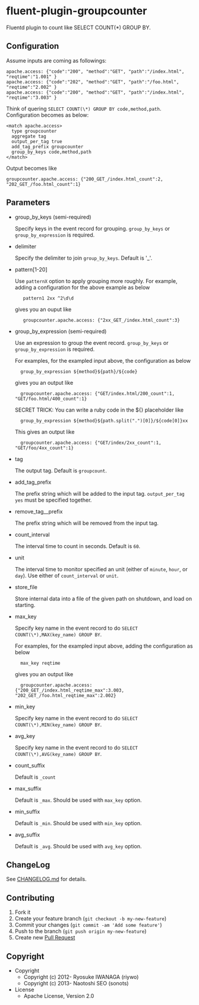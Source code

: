 # fluent-plugin-groupcounter

Fluentd plugin to count like SELECT COUNT(\*) GROUP BY.

## Configuration

Assume inputs are coming as followings:

    apache.access: {"code":"200", "method":"GET", "path":"/index.html", "reqtime":"1.001" }
    apache.access: {"code":"202", "method":"GET", "path":"/foo.html",   "reqtime":"2.002" }
    apache.access: {"code":"200", "method":"GET", "path":"/index.html", "reqtime":"3.003" }

Think of quering `SELECT COUNT(\*) GROUP BY code,method,path`. Configuration becomes as below:

    <match apache.access>
      type groupcounter
      aggregate tag
      output_per_tag true
      add_tag_prefix groupcounter
      group_by_keys code,method,path
    </match>

Output becomes like

    groupcounter.apache.access: {"200_GET_/index.html_count":2, "202_GET_/foo.html_count":1}

## Parameters

* group\_by\_keys (semi-required)

    Specify keys in the event record for grouping. `group_by_keys` or `group_by_expression` is required.

* delimiter

    Specify the delimiter to join `group_by_keys`. Default is '_'.

* pattern\[1-20\]

    Use `patternX` option to apply grouping more roughly. For example, adding a configuration for the above example as below

         pattern1 2xx ^2\d\d

    gives you an ouput like

         groupcounter.apache.access: {"2xx_GET_/index.html_count":3}

* group\_by\_expression (semi-required)

    Use an expression to group the event record. `group_by_keys` or `group_by_expression` is required.

    For examples, for the exampled input above, the configuration as below

        group_by_expression ${method}${path}/${code}

    gives you an output like

        groupcounter.apache.access: {"GET/index.html/200_count":1, "GET/foo.html/400_count":1}

    SECRET TRICK: You can write a ruby code in the ${} placeholder like

        group_by_expression ${method}${path.split(".")[0]}/${code[0]}xx

    This gives an output like

        groupcounter.apache.access: {"GET/index/2xx_count":1, "GET/foo/4xx_count":1}

* tag

    The output tag. Default is `groupcount`.

* add\_tag\_prefix

    The prefix string which will be added to the input tag. `output_per_tag yes` must be specified together. 

* remove\_tag\__prefix

    The prefix string which will be removed from the input tag.

* count\_interval

    The interval time to count in seconds. Default is `60`.

* unit

    The interval time to monitor specified an unit (either of `minute`, `hour`, or `day`).
    Use either of `count_interval` or `unit`.

* store\_file

    Store internal data into a file of the given path on shutdown, and load on starting.

* max\_key

    Specify key name in the event record to do `SELECT COUNT(\*),MAX(key_name) GROUP BY`.

    For examples, for the exampled input above, adding the configuration as below

        max_key reqtime

    gives you an output like

        groupcounter.apache.access: {"200_GET_/index.html_reqtime_max":3.003, "202_GET_/foo.html_reqtime_max":2.002}

* min\_key

    Specify key name in the event record to do `SELECT COUNT(\*),MIN(key_name) GROUP BY`.

* avg\_key

    Specify key name in the event record to do `SELECT COUNT(\*),AVG(key_name) GROUP BY`.

* count\_suffix

    Default is `_count`

* max\_suffix

    Default is `_max`. Should be used with `max_key` option.

* min\_suffix

    Default is `_min`. Should be used with `min_key` option.

* avg\_suffix

    Default is `_avg`. Should be used with `avg_key` option.

## ChangeLog

See [CHANGELOG.md](CHANGELOG.md) for details.

## Contributing

1. Fork it
2. Create your feature branch (`git checkout -b my-new-feature`)
3. Commit your changes (`git commit -am 'Add some feature'`)
4. Push to the branch (`git push origin my-new-feature`)
5. Create new [Pull Request](../../pull/new/master)

## Copyright

* Copyright
  * Copyright (c) 2012- Ryosuke IWANAGA (riywo)
  * Copyright (c) 2013- Naotoshi SEO (sonots)
* License
  * Apache License, Version 2.0
